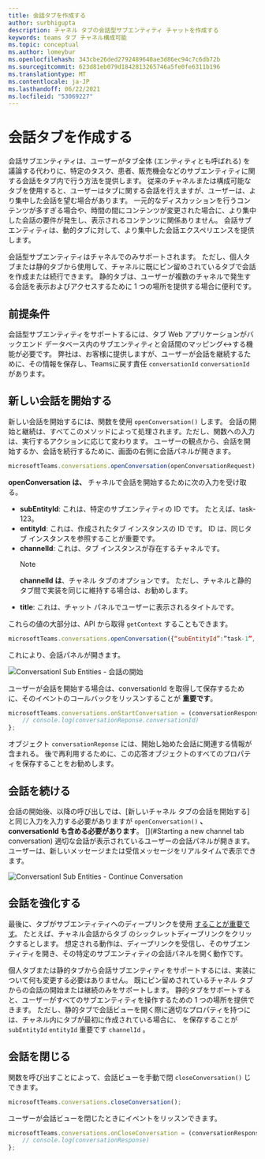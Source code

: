 ```yaml
---
title: 会話タブを作成する
author: surbhigupta
description: チャネル タブの会話型サブエンティティ チャットを作成する
keywords: teams タブ チャネル構成可能
ms.topic: conceptual
ms.author: lomeybur
ms.openlocfilehash: 343cbe26ded2792489640ae3d86ec94c7c6db72b
ms.sourcegitcommit: 623d81eb079d1842813265746a5fe0fe6311b196
ms.translationtype: MT
ms.contentlocale: ja-JP
ms.lasthandoff: 06/22/2021
ms.locfileid: "53069227"
---
```

# <a name="create-conversational-tabs"></a>会話タブを作成する

会話サブエンティティは、ユーザーがタブ全体 (エンティティとも呼ばれる) を議論する代わりに、特定のタスク、患者、販売機会などのサブエンティティに関する会話をタブ内で行う方法を提供します。 従来のチャネルまたは構成可能なタブを使用すると、ユーザーはタブに関する会話を行えますが、ユーザーは、より集中した会話を望む場合があります。 一元的なディスカッションを行うコンテンツが多すぎる場合や、時間の間にコンテンツが変更された場合に、より集中した会話の要件が発生し、表示されるコンテンツに関係ありません。 会話サブエンティティは、動的タブに対して、より集中した会話エクスペリエンスを提供します。

会話型サブエンティティはチャネルでのみサポートされます。 ただし、個人タブまたは静的タブから使用して、チャネルに既にピン留めされているタブで会話を作成または続行できます。 静的タブは、ユーザーが複数のチャネルで発生する会話を表示およびアクセスするために 1 つの場所を提供する場合に便利です。

## <a name="prerequisites"></a>前提条件

会話型サブエンティティをサポートするには、タブ Web アプリケーションがバックエンド データベース内のサブエンティティと会話間のマッピング↔する機能が必要です。 弊社は、お客様に提供しますが、ユーザーが会話を継続するために、その情報を保存し、Teamsに戻す責任 `conversationId` `conversationId` があります。

## <a name="start-a-new-conversation"></a>新しい会話を開始する

新しい会話を開始するには、関数を使用 `openConversation()` します。 会話の開始と継続は、すべてこのメソッドによって処理されます。ただし、関数への入力は、実行するアクションに応じて変わります。 ユーザーの観点から、会話を開始するか、会話を続行するために、画面の右側に会話パネルが開きます。

``` javascript
microsoftTeams.conversations.openConversation(openConversationRequest);
```

**openConversation は、** チャネルで会話を開始するために次の入力を受け取る。

* **subEntityId**: これは、特定のサブエンティティの ID です。 たとえば、task-123。
* **entityId**: これは、作成されたタブ インスタンスの ID です。 ID は、同じタブ インスタンスを参照することが重要です。
* **channelId**: これは、タブ インスタンスが存在するチャネルです。
   > [!NOTE]
   > **channelId は**、チャネル タブのオプションです。 ただし、チャネルと静的タブ間で実装を同じに維持する場合は、お勧めします。
* **title**: これは、チャット パネルでユーザーに表示されるタイトルです。

これらの値の大部分は、API から取得 `getContext` することもできます。

```javascript
microsoftTeams.conversations.openConversation({“subEntityId”:”task-1”, “entityId”: “tabInstanceId-1”, “channelId”: ”19:baa6e71f65b948d189bf5c892baa8e5a@thread.skype”, “title”: "Task Title”});
```

これにより、会話パネルが開きます。

![Conversationl Sub Entities - 会話の開始](~/assets/images/tabs/conversational-subentities/start-conversation.png)

ユーザーが会話を開始する場合は、conversationId を取得して保存するために、そのイベントのコールバックをリッスンすることが **重要です**。

```javascript
microsoftTeams.conversations.onStartConversation = (conversationResponse) => {
    // console.log(conversationReponse.conversationId)
};
```

オブジェクト `conversationReponse` には、開始し始めた会話に関連する情報が含まれる。 後で再利用するために、この応答オブジェクトのすべてのプロパティを保存することをお勧めします。

## <a name="continue-a-conversation"></a>会話を続ける

会話の開始後、以降の呼び出しでは、[新しいチャネル タブの会話を開始する] と同じ入力を入力する必要がありますが `openConversation()` **、conversationId も含める必要があります**。 [](#Starting a new channel tab conversation) 適切な会話が表示されているユーザーの会話パネルが開きます。 ユーザーは、新しいメッセージまたは受信メッセージをリアルタイムで表示できます。

![Conversationl Sub Entities - Continue Conversation](~/assets/images/tabs/conversational-subentities/continue-conversation.png)

## <a name="enhance-a-conversation"></a>会話を強化する

最後に、タブがサブエンティティへのディープリンクを使用 [することが重要です](~/concepts/build-and-test/deep-links.md)。 たとえば、チャネル会話からタブ のシックレットディープリンクをクリックするとします。 想定される動作は、ディープリンクを受信し、そのサブエンティティを開き、その特定のサブエンティティの会話パネルを開く動作です。

個人タブまたは静的タブから会話サブエンティティをサポートするには、実装について何も変更する必要はありません。 既にピン留めされているチャネル タブからの会話の開始または継続のみをサポートします。 静的タブをサポートすると、ユーザーがすべてのサブエンティティを操作するための 1 つの場所を提供できます。 ただし、静的タブで会話ビューを開く際に適切なプロパティを持つには、チャネル内にタブが最初に作成されている場合に、 を保存することが `subEntityId` `entityId` 重要です `channelId` 。

## <a name="close-a-conversation"></a>会話を閉じる

関数を呼び出すことによって、会話ビューを手動で閉 `closeConversation()` じできます。

```javascript
microsoftTeams.conversations.closeConversation();
```

ユーザーが会話ビューを閉じたときにイベントをリッスンできます。

```javascript
microsoftTeams.conversations.onCloseConversation = (conversationResponse) => {
    // console.log(conversationResponse)
};
```
